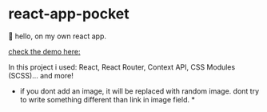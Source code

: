 # react-app-pocket

👋 hello, on my own react app.

[check the demo here: ](https://blissful-pike-c97681.netlify.com/)

In this project i used: React, React Router, Context API, CSS Modules (SCSS)... and more!

* if you dont add an image, it will be replaced with random image. dont try to write something different than link in image field. *
